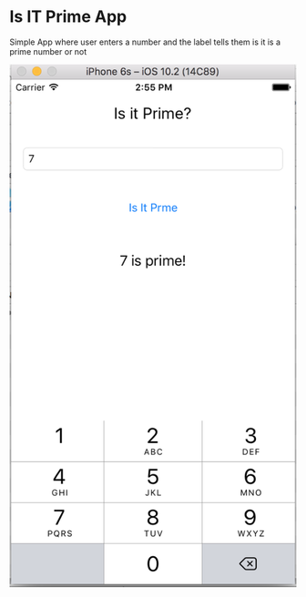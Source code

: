 # Is IT Prime App

Simple App where user enters a number and the label tells them is it is a prime number or not



![alt tag](https://github.com/kolldavi/iosPlayground/blob/master/isItPrime/ScreenShotIsItPrime.png)
